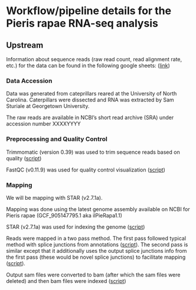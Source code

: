 # Workflow/pipeline details for the Pieris rapae RNA-seq analysis

## Upstream 
Information about sequence reads (raw read count, read alignment rate, etc.) for the data can be found in the following google sheets: ([link](<>))

### Data Accession
Data was generated from cateprillars reared at the University of North Carolina. Caterpillars were dissected and RNA was extracted by Sam Sturiale at Georgetown University.

The raw reads are available in NCBI’s short read archive (SRA) under accession number XXXXYYYY

### Preprocessing and Quality Control
Trimmomatic (version 0.39) was used to trim sequence reads based on quality ([script](https://github.com/samstur/P_rapae_RNASeq/blob/main/trim.sh))

FastQC (v0.11.9) was used for quality control visualization ([script](https://github.com/samstur/P_rapae_RNASeq/blob/main/fastqc.sh))

### Mapping
We will be mapping with STAR (v2.7.1a).

Mapping was done using the latest genome assembly available on NCBI for Pieris rapae (GCF_905147795.1 aka ilPieRapa1.1)

STAR (v2.7.1a) was used for indexing the genome ([script](https://github.com/samstur/P_rapae_RNASeq/blob/main/STAR_genomeIndex.sh))

Reads were mapped in a two pass method. The first pass followed typical method with splice junctions from annotations ([script](https://github.com/samstur/P_rapae_RNASeq/blob/main/STAR_mapping.sh)). The second pass is similar except that it additionally uses the output splice junctions info from the first pass (these would be novel splice junctions) to facilitate mapping ([script](https://github.com/samstur/P_rapae_RNASeq/blob/main/STAR_mapping_twopass.sh)). 

Output sam files were converted to bam (after which the sam files were deleted) and then bam files were indexed ([script](https://github.com/samstur/P_rapae_RNASeq/blob/main/sam2bam.sh))

